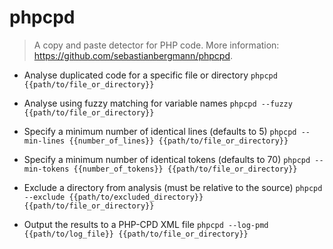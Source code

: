 # phpcpd
> A copy and paste detector for PHP code.
> More information: <https://github.com/sebastianbergmann/phpcpd>.

- Analyse duplicated code for a specific file or directory
`phpcpd {{path/to/file_or_directory}}`

- Analyse using fuzzy matching for variable names
`phpcpd --fuzzy {{path/to/file_or_directory}}`

- Specify a minimum number of identical lines (defaults to 5)
`phpcpd --min-lines {{number_of_lines}} {{path/to/file_or_directory}}`

- Specify a minimum number of identical tokens (defaults to 70)
`phpcpd --min-tokens {{number_of_tokens}} {{path/to/file_or_directory}}`

- Exclude a directory from analysis (must be relative to the source)
`phpcpd --exclude {{path/to/excluded_directory}} {{path/to/file_or_directory}}`

- Output the results to a PHP-CPD XML file
`phpcpd --log-pmd {{path/to/log_file}} {{path/to/file_or_directory}}`
